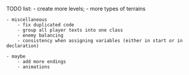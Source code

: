 TODO list:
    - create more levels;
		- more types of terrains
				
	- miscellaneous
		- fix duplicated code
		- group all player texts into one class
		- enemy balancing
		- consistency when assigning variables (either in start or in declaration)
		
	- maybe
		- add more endings
		- animations